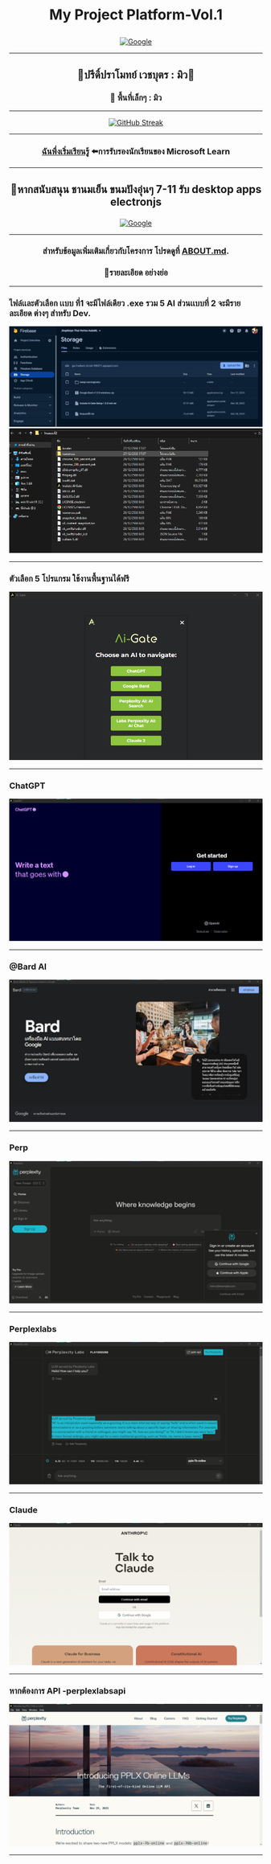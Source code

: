 # <p align="center">My Project Platform-Vol.1




<p align="center">
  <a href="#">
    <img src="https://www.google.co.th/images/branding/googlelogo/2x/googlelogo_color_272x92dp.png" alt="Google" />
  </a>
</p>


---


## <p align="center">🐬ปรีดิ์ปราโมทย์ เวชบุตร :  มิว🔰

### <p align="center">💖 พื้นที่เล็กๆ :  มิว
---

<p align="center">
  <a href="#">
    <img src="https://streak-stats.demolab.com?user=ai-jiraphinya&theme=vue-dark&hide_border=%E0%B9%80%E0%B8%97%E0%B9%87%E0%B8%88&locale=th&mode=weekly&exclude_days=Sun%2CMon%2CTue%2CWed%2CThu%2CFri%2CSat" alt="GitHub Streak" />
  </a>
</p>

---


###  <p align="center">[ฉันพึ่งเริ่มเรียนรู้](https://learn.microsoft.com/en-us/users/wechabut/) ⬅️การรับรองนักเรียนของ Microsoft Learn


---

## <p align="center">🐬หากสนับสนุน ชานมเย็น ขนมปังอุ่นๆ 7-11 รับ desktop apps electronjs 


<p align="center">
  <a href="#">
    <img src="https://res.cloudinary.com/mintmu/image/upload/v1703704818/Ar1_saop2s.png" alt="Google" />
  </a>
</p>




---



###  <p align="center">สำหรับข้อมูลเพิ่มเติมเกี่ยวกับโครงการ โปรดดูที่ [ABOUT.md](ABOUT.md).

 

### <p align="center">💖รายละเอียด อย่างย่อ 

---


### ไฟล์เเละตัวเลือก เเบบ ที่1 จะมีไฟล์เดียว .exe รวม 5 AI  ส่วนเเบบที่ 2 จะมีรายละเอียด ต่างๆ สำหรับ Dev.
![frrebase](./images/frrebase.png)
![frrebase](./images/lnu2.png)  

---




### ตัวเลือก 5 โปรแกรม ใช้งานพื้นฐานได้ฟรี
![01ai-agate](./images/01ai-agate.png)

---

### ChatGPT
![01ai-agate](./images/1-gpt.png)

---

### @Bard AI
![2-bard.png](./images/2-bard.png)

---

### Perp
![3-perp](./images/3-perp.png)

---

### Perplexlabs
![4-perplexlabs](./images/4-perplexlabs.png)

---

### Claude
![5-claude](./images/5-claude.png)

---

### หากต้องการ API -perplexlabsapi
![-perplexlabsapi](./images/-perplexlabsapi.png)

---



<!--
ด้านในมี 5 โปรแกรม .[./imeges/01ai-agate.png]






---

![Frb](./fb.png)


### ฉันคือคนไทย

**1.** เพิ่ม คอมไพล์ .
 
```
git add . 
```

**2.** ให้สัญญา การเปลี่ยนแปลง ของคุณ .

```
git commit -m "ข้อความอธิบายการคอมมิต"
```

**3.** ผลักดัน 

```
git push origin main
```

**สไตล์ลิส ที่ต่างกัน**   เเทนที่ <your_branch_name> สาขาฟีเจอร์ ของคุณ

```
git push -u origin <your_branch_name>
```


